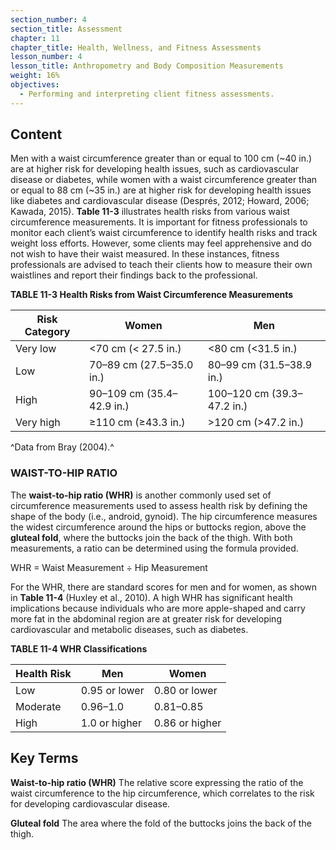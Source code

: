 ```yaml
---
section_number: 4
section_title: Assessment
chapter: 11
chapter_title: Health, Wellness, and Fitness Assessments
lesson_number: 4
lesson_title: Anthropometry and Body Composition Measurements
weight: 16%
objectives:
  - Performing and interpreting client fitness assessments.
---
```


## Content
Men with a waist circumference greater than or equal to 100 cm (~40 in.) are at higher risk for developing health issues, such as cardiovascular disease or diabetes, while women with a waist circumference greater than or equal to 88 cm (~35 in.) are at higher risk for developing health issues like diabetes and cardiovascular disease (Després, 2012; Howard, 2006; Kawada, 2015). **Table 11-3** illustrates health risks from various waist circumference measurements. It is important for fitness professionals to monitor each client’s waist circumference to identify health risks and track weight loss efforts. However, some clients may feel apprehensive and do not wish to have their waist measured. In these instances, fitness professionals are advised to teach their clients how to measure their own waistlines and report their findings back to the professional.

**TABLE 11-3 Health Risks from Waist Circumference Measurements**

| Risk Category | Women | Men |
|---|---|---|
| Very low | <70 cm (< 27.5 in.) | <80 cm (<31.5 in.) |
| Low | 70–89 cm (27.5–35.0 in.) | 80–99 cm (31.5–38.9 in.) |
| High | 90–109 cm (35.4–42.9 in.) | 100–120 cm (39.3–47.2 in.) |
| Very high | ≥110 cm (≥43.3 in.) | >120 cm (>47.2 in.) |

^Data from Bray (2004).^

### WAIST-TO-HIP RATIO

The **waist-to-hip ratio (WHR)** is another commonly used set of circumference measurements used to assess health risk by defining the shape of the body (i.e., android, gynoid). The hip circumference measures the widest circumference around the hips or buttocks region, above the **gluteal fold**, where the buttocks join the back of the thigh. With both measurements, a ratio can be determined using the formula provided.

WHR = Waist Measurement ÷ Hip Measurement

For the WHR, there are standard scores for men and for women, as shown in **Table 11-4** (Huxley et al., 2010). A high WHR has significant health implications because individuals who are more apple-shaped and carry more fat in the abdominal region are at greater risk for developing cardiovascular and metabolic diseases, such as diabetes.

**TABLE 11-4 WHR Classifications**

| Health Risk | Men | Women |
|---|---|---|
| Low | 0.95 or lower | 0.80 or lower |
| Moderate | 0.96–1.0 | 0.81–0.85 |
| High | 1.0 or higher | 0.86 or higher |

## Key Terms

**Waist-to-hip ratio (WHR)**
The relative score expressing the ratio of the waist circumference to the hip circumference, which correlates to the risk for developing cardiovascular disease.

**Gluteal fold**
The area where the fold of the buttocks joins the back of the thigh.